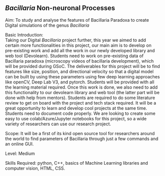 ## _Bacillaria_ Non-neuronal Processes

Aim: To study and analyse the features of Bacillaria Paradoxa to create Digital simulations of the genus _Bacillaria_

Basic Introduction:   
Taking our Digital _Bacillaria_ project further, this year we aimed to add certain more functionalities in this project, our main aim is to develop on pre-existing work and add all the work in our newly developed library and web tool (Devolearn). Students need to work on pre-existing data of Bacillaria paradoxa (microscopy videos of bacillaria development), which will be provided during GSoC. The deliverables for this project will be to find features like size, position, and directional velocity so that a digital model can be built by using these parameters using few deep learning approaches like openCV, Deep Lab V3, and pytorch. Students will be provided with all the learning material required. Once this work is done, we also need to add this functionality to our devolearn library and web tool (the latter part will be done with help from mentors). Students are required to do some literature review to get on board with the project and tech stack required. It will be a great opportunity to learn and develop cool projects at the same time. Students need to document code properly. We are looking to create some easy to use colab/Azure/Jupyter notebooks for this project, so a wide variety of researchers can use our research project. 

Scope: It will be a first of its kind open source tool for researchers around the world to find parameters of Bacillaria through just a few commands and an online GUI. 

Level: Medium

Skills Required: python, C++, basics of Machine Learning libraries and computer vision, HTML, CSS.
